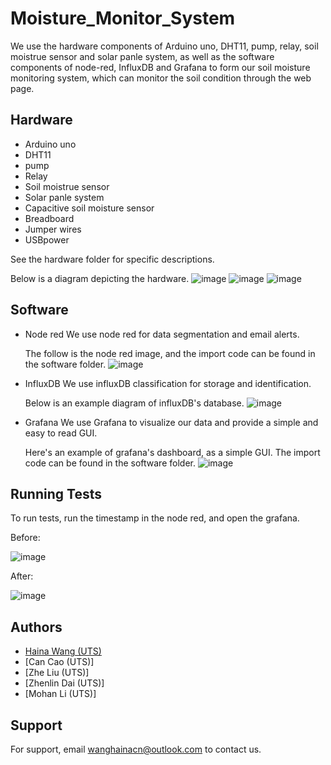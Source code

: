 # Moisture_Monitor_System
We use the hardware components of Arduino uno, DHT11, pump, relay, soil moistrue sensor and solar panle system, as well as the software components of node-red, InfluxDB and Grafana to form our soil moisture monitoring system, which can monitor the soil condition through the web page.

## Hardware
- Arduino uno
- DHT11
- pump
- Relay
- Soil moistrue sensor
- Solar panle system
- Capacitive soil moisture sensor
- Breadboard
- Jumper wires
- USBpower

See the hardware folder for specific descriptions.

Below is a diagram depicting the hardware.
![image](https://github.com/LetMeHaveANamePlz/SoilEye/blob/main/Moisture_Monitor_System-main/Hardware/Hardware-DHT11.jpg)
![image](https://github.com/LetMeHaveANamePlz/SoilEye/blob/main/Moisture_Monitor_System-main/Hardware/Hardware-soil%20moistrue.png)
![image](https://github.com/LetMeHaveANamePlz/SoilEye/blob/main/Moisture_Monitor_System-main/Hardware/Hardware-pump.jpg)


## Software
- Node red
  We use node red for data segmentation and email alerts.

  The follow is the node red image, and the import code can be found in the software folder.
![image](https://github.com/LetMeHaveANamePlz/SoilEye/blob/main/Moisture_Monitor_System-main/Software/Node-RED.png)

- InfluxDB
  We use influxDB classification for storage and identification.

  Below is an example diagram of influxDB's database.
![image](https://github.com/zqy2023/Moisture_Monitor_System/blob/main/Software/influxDB.png)

- Grafana
  We use Grafana to visualize our data and provide a simple and easy to read GUI.

  Here's an example of grafana's dashboard, as a simple GUI. The import code can be found in the software folder.
![image](https://github.com/LetMeHaveANamePlz/SoilEye/blob/main/Moisture_Monitor_System-main/test%20image/Grafana%20panel.png)

## Running Tests

To run tests, run the timestamp in the node red, and open the grafana.

Before:

![image](https://github.com/zqy2023/Moisture_Monitor_System/blob/main/test%20image/grafana%20dashboard%20before%20importing%20data.png)

After:

![image](https://github.com/zqy2023/Moisture_Monitor_System/blob/main/test%20image/grafana%20dashboard%20after%20importing%20data.png)

## Authors

- [Haina Wang (UTS)](https://github.com/zqy2023)
- [Can Cao (UTS)]
- [Zhe Liu (UTS)]
- [Zhenlin Dai (UTS)]
- [Mohan Li (UTS)]

## Support

For support, email wanghainacn@outlook.com to contact us.

